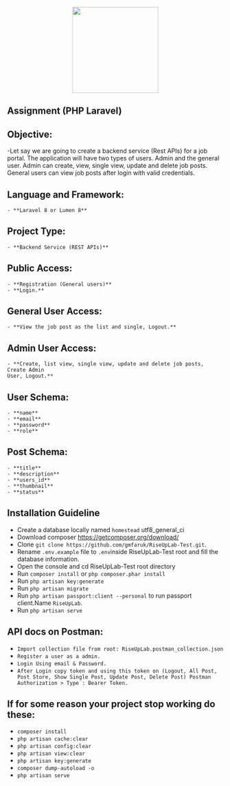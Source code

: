 <p align="center"><a href="https://riseuplabs.com/" target="_blank"><img src="https://cdn-bcikh.nitrocdn.com/VCMuauOnKdIuGHOdXXWcAEouHFNRgAdk/assets/static/optimized/rev-3db7904/wp-content/uploads/2021/09/logo.png" width="200"></a></p>


## Assignment (PHP Laravel) 

## Objective: 
-Let say we are going to create a backend service (Rest APIs) for a job portal. The
application will have two types of users. Admin and the general user. Admin can create, view,
single view, update and delete job posts. General users can view job posts after login with valid
credentials.

## Language and Framework:
	- **Laravel 8 or Lumen 8**

## Project Type: 
	- **Backend Service (REST APIs)**

## Public Access: 
	- **Registration (General users)**
	- **Login.**

## General User Access: 
	- **View the job post as the list and single, Logout.**

## Admin User Access: 
	- **Create, list view, single view, update and delete job posts, Create Admin
	User, Logout.**

## User Schema:
    - **name**
	- **email**
	- **password**
	- **role**

## Post Schema:
	- **title**
	- **description**
	- **users_id**
	- **thumbnail**
	- **status**

## Installation Guideline 
- Create a database locally named `homestead` utf8_general_ci 
- Download composer https://getcomposer.org/download/
- Clone `git clone https://github.com/gmfaruk/RiseUpLab-Test.git`.
- Rename `.env.example` file to `.env`inside RiseUpLab-Test root and fill the database information.
- Open the console and cd RiseUpLab-Test root directory
- Run `composer install` or ```php composer.phar install```
- Run `php artisan key:generate` 
- Run `php artisan migrate`
- Run `php artisan passport:client --personal` to run passport client.Name `RiseUpLab`.
- Run `php artisan serve`

## API docs on Postman:
- `Import collection file from root: RiseUpLab.postman_collection.json`
- `Register a user as a admin.`
- `Login Using email & Password.`
- `After Login copy token and using this token on (Logout, All Post, Post Store, Show Single Post, Update Post, Delete Post) Postman Authorization > Type : Bearer Token.`

## If for some reason your project stop working do these:
- `composer install`
- `php artisan cache:clear`
- `php artisan config:clear`
- `php artisan view:clear`
- `php artisan key:generate`
- `composer dump-autoload -o`
- `php artisan serve`
